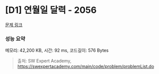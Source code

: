 # [D1] 연월일 달력 - 2056 

[문제 링크](https://swexpertacademy.com/main/code/problem/problemDetail.do?contestProbId=AV5QLkdKAz4DFAUq) 

### 성능 요약

메모리: 42,200 KB, 시간: 92 ms, 코드길이: 576 Bytes



> 출처: SW Expert Academy, https://swexpertacademy.com/main/code/problem/problemList.do